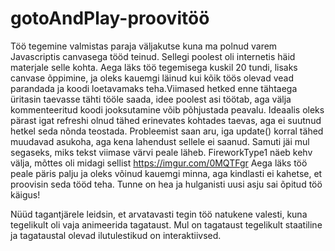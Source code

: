 # gotoAndPlay-proovitöö

Töö tegemine valmistas paraja väljakutse kuna ma polnud varem Javascriptis canvasega tööd teinud. Sellegi poolest oli internetis häid materjale selle kohta.
Aega läks töö tegemisega kuskil 20 tundi, lisaks canvase õppimine, ja oleks kauemgi läinud kui kõik töös olevad vead parandada ja koodi loetavamaks teha.Viimased hetked enne tähtaega
üritasin taevasse tähti tööle saada, idee poolest asi töötab, aga välja kommenteeritud koodi jooksutamine võib põhjustada peavalu. Ideaalis oleks pärast igat refreshi olnud tähed
erinevates kohtades taevas, aga ei suutnud hetkel seda nõnda teostada. Probleemist saan aru, iga update() korral tähed muudavad asukoha, aga kena lahendust sellele ei
saanud. Samuti jäi mul segaseks, miks tekst viimase värvi peale läheb.
FireworkType1 näeb kehv välja, mõttes oli midagi sellist https://imgur.com/0MQTFgr
Aega läks töö peale päris palju ja oleks võinud kauemgi minna, aga kindlasti ei kahetse, et proovisin seda tööd teha. Tunne on hea ja hulganisti uusi asju sai õpitud töö käigus!

Nüüd tagantjärele leidsin, et arvatavasti tegin töö natukene valesti, kuna tegelikult oli vaja animeerida tagataust. Mul on tagataust tegelikult staatiline ja tagataustal olevad 
ilutulestikud on interaktiivsed.
